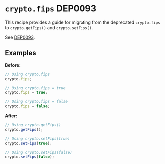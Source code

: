 # `crypto.fips` DEP0093

This recipe provides a guide for migrating from the deprecated `crypto.fips` to `crypto.getFips()` and `crypto.setFips()`.

See [DEP0093](https://nodejs.org/api/deprecations.html#DEP0093).

## Examples

**Before:**

```js
// Using crypto.fips
crypto.fips;

// Using crypto.fips = true
crypto.fips = true;

// Using crypto.fips = false
crypto.fips = false;
```

**After:**

```js
// Using crypto.getFips()
crypto.getFips();

// Using crypto.setFips(true)
crypto.setFips(true);

// Using crypto.setFips(false)
crypto.setFips(false);
```
